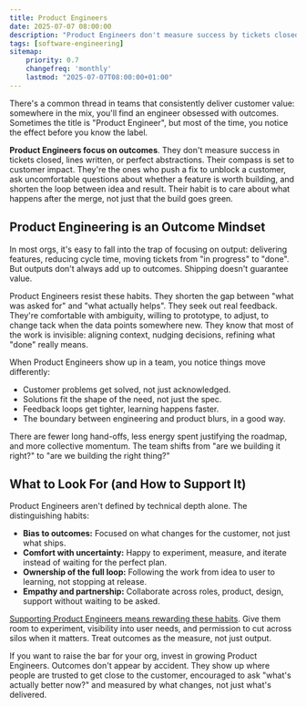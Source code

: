 ```yaml
---
title: Product Engineers
date: 2025-07-07 08:00:00
description: "Product Engineers don't measure success by tickets closed or code merged they're relentlessly focused on outcomes. This mindset is the real multiplier for teams that consistently deliver customer value."
tags: [software-engineering]
sitemap:
    priority: 0.7
    changefreq: 'monthly'
    lastmod: "2025-07-07T08:00:00+01:00"
---
```


There's a common thread in teams that consistently deliver customer value: somewhere in the mix, you'll find an engineer obsessed with outcomes. Sometimes the title is "Product Engineer", but most of the time, you notice the effect before you know the label.

**Product Engineers focus on outcomes**. They don't measure success in tickets closed, lines written, or perfect abstractions. Their compass is set to customer impact. They're the ones who push a fix to unblock a customer, ask uncomfortable questions about whether a feature is worth building, and shorten the loop between idea and result. Their habit is to care about what happens after the merge, not just that the build goes green.

## Product Engineering is an Outcome Mindset

In most orgs, it's easy to fall into the trap of focusing on output: delivering features, reducing cycle time, moving tickets from "in progress" to "done". But outputs don't always add up to outcomes. Shipping doesn't guarantee value.

Product Engineers resist these habits. They shorten the gap between "what was asked for" and "what actually helps". They seek out real feedback. They're comfortable with ambiguity, willing to prototype, to adjust, to change tack when the data points somewhere new. They know that most of the work is invisible: aligning context, nudging decisions, refining what "done" really means.

When Product Engineers show up in a team, you notice things move differently:

- Customer problems get solved, not just acknowledged.
- Solutions fit the shape of the need, not just the spec.
- Feedback loops get tighter, learning happens faster.
- The boundary between engineering and product blurs, in a good way.

There are fewer long hand-offs, less energy spent justifying the roadmap, and more collective momentum. The team shifts from "are we building it right?" to "are we building the right thing?"

## What to Look For (and How to Support It)

Product Engineers aren't defined by technical depth alone. The distinguishing habits:

- **Bias to outcomes:** Focused on what changes for the customer, not just what ships.
- **Comfort with uncertainty:** Happy to experiment, measure, and iterate instead of waiting for the perfect plan.
- **Ownership of the full loop:** Following the work from idea to user to learning, not stopping at release.
- **Empathy and partnership:** Collaborate across roles, product, design, support without waiting to be asked.

[Supporting Product Engineers means rewarding these habits](/culture-follows-incentives). Give them room to experiment, visibility into user needs, and permission to cut across silos when it matters. Treat outcomes as the measure, not just output.

If you want to raise the bar for your org, invest in growing Product Engineers. Outcomes don't appear by accident. They show up where people are trusted to get close to the customer, encouraged to ask "what's actually better now?" and measured by what changes, not just what's delivered.
